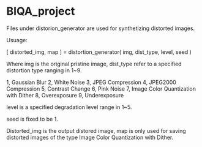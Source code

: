 # BIQA_project

Files under distorion_generator are used for synthetizing distorted images.

Usuage:

[ distorted_img, map ] = distortion_generator( img, dist_type, level, seed )

Where img is the original pristine image, dist_type refer to a specified distortion type ranging in 1~9.

1, Gaussian Blur
2, White Noise
3, JPEG Compression
4, JPEG2000 Compression
5, Contrast Change
6, Pink Noise
7, Image Color Quantization with Dither
8, Overexposure
9, Underexposure

level is a specified degradation level range in 1~5.

seed is fixed to be 1.

Distorted_img is the output distored image, map is only used for saving distorted images of the type Image Color Quantization with Dither.
